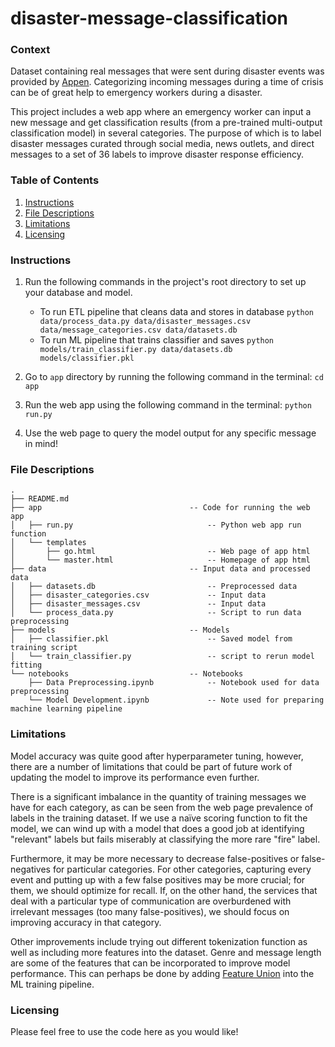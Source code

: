 # disaster-message-classification

### Context

Dataset containing real messages that were sent during disaster events was provided by [Appen](#https://www.appen.com). Categorizing incoming messages during a time of crisis can be of great help to emergency workers during a disaster.

This project includes a web app where an emergency worker can input a new message and get classification results (from a pre-trained multi-output classification model) in several categories. The purpose of which is to label disaster messages curated through social media, news outlets, and direct messages to a set of 36 labels to improve disaster response efficiency.

### Table of Contents

1. [Instructions](#instructions)
3. [File Descriptions](#files)
4. [Limitations](#results)
5. [Licensing](#licensing)

### Instructions  <a name="installation"></a>
1. Run the following commands in the project's root directory to set up your database and model.

    - To run ETL pipeline that cleans data and stores in database
        `python data/process_data.py data/disaster_messages.csv data/message_categories.csv data/datasets.db`
    - To run ML pipeline that trains classifier and saves
        `python models/train_classifier.py data/datasets.db models/classifier.pkl`

2. Go to `app` directory by running the following command in the terminal: `cd app`

3. Run the web app using the following command in the terminal: `python run.py`

4. Use the web page to query the model output for any specific message in mind!


### File Descriptions  <a name="files"></a>

```
.
├── README.md
├── app                                 -- Code for running the web app
│   ├── run.py                              -- Python web app run function
│   └── templates
│       ├── go.html                         -- Web page of app html
│       └── master.html                     -- Homepage of app html
├── data                                -- Input data and processed data
│   ├── datasets.db                         -- Preprocessed data
│   ├── disaster_categories.csv             -- Input data
│   ├── disaster_messages.csv               -- Input data
│   └── process_data.py                     -- Script to run data preprocessing
├── models                              -- Models
│   ├── classifier.pkl                      -- Saved model from training script
│   └── train_classifier.py                 -- script to rerun model fitting
└── notebooks                           -- Notebooks
    ├── Data Preprocessing.ipynb            -- Notebook used for data preprocessing
    └── Model Development.ipynb             -- Note used for preparing machine learning pipeline
```

### Limitations  <a name="results"></a>
Model accuracy was quite good after hyperparameter tuning, however, there are a number of limitations that could be part of future work of updating the model to improve its performance even further.

There is a significant imbalance in the quantity of training messages we have for each category, as can be seen from the web page prevalence of labels in the training dataset. If we use a naïve scoring function to fit the model, we can wind up with a model that does a good job at identifying "relevant" labels but fails miserably at classifying the more rare "fire" label.

Furthermore, it may be more necessary to decrease false-positives or false-negatives for particular categories. For other categories, capturing every event and putting up with a few false positives may be more crucial; for them, we should optimize for recall. If, on the other hand, the services that deal with a particular type of communication are overburdened with irrelevant messages (too many false-positives), we should focus on improving accuracy in that category.

Other improvements include trying out different tokenization function as well as including more features into the dataset. Genre and message length are some of the features that can be incorporated to improve model performance. This can perhaps be done by adding [Feature Union](#https://scikit-learn.org/stable/modules/generated/sklearn.pipeline.FeatureUnion.html) into the ML training pipeline.

### Licensing  <a name="licensing"></a>
Please feel free to use the code here as you would like! 

